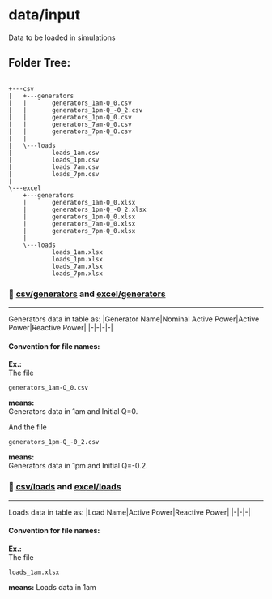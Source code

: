 # data/input
Data to be loaded in simulations
## Folder Tree:

```

+---csv
|   +---generators
|   |       generators_1am-Q_0.csv
|   |       generators_1pm-Q_-0_2.csv
|   |       generators_1pm-Q_0.csv
|   |       generators_7am-Q_0.csv
|   |       generators_7pm-Q_0.csv
|   |       
|   \---loads
|           loads_1am.csv
|           loads_1pm.csv
|           loads_7am.csv
|           loads_7pm.csv
|           
\---excel
    +---generators
    |       generators_1am-Q_0.xlsx
    |       generators_1pm-Q_-0_2.xlsx
    |       generators_1pm-Q_0.xlsx
    |       generators_7am-Q_0.xlsx
    |       generators_7pm-Q_0.xlsx
    |       
    \---loads
            loads_1am.xlsx
            loads_1pm.xlsx
            loads_7am.xlsx
            loads_7pm.xlsx

```

### :file_folder: [csv/generators](csv/generators) and [excel/generators](excel/generators)
---
Generators data in table as:
|Generator Name|Nominal Active Power|Active Power|Reactive Power|
|-|-|-|-|

#### Convention for file names:
**Ex.:**  
The file

```
generators_1am-Q_0.csv
```

**means:**  
Generators data in 1am and Initial Q=0.

And the file
```
generators_1pm-Q_-0_2.csv
```

**means:**  
Generators data in 1pm and Initial Q=-0.2.

### :file_folder: [csv/loads](csv/loads) and [excel/loads](excel/loads)
---
Loads data in table as:
|Load Name|Active Power|Reactive Power|
|-|-|-|

#### Convention for file names:
**Ex.:**  
The file

```
loads_1am.xlsx
```

**means:**
Loads data in 1am
